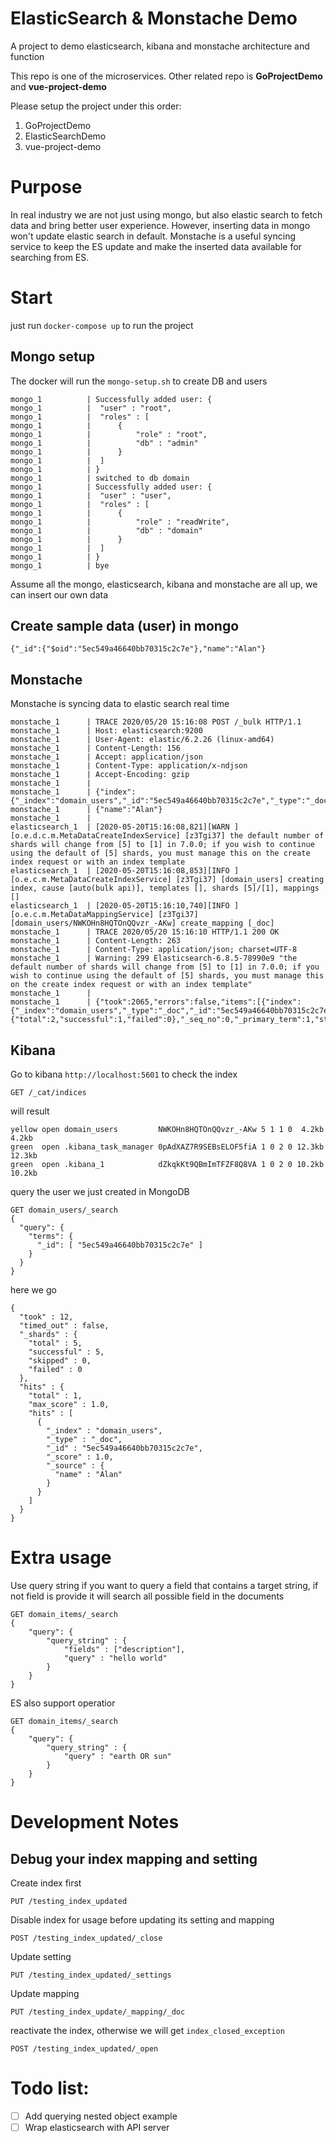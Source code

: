 # ElasticSearch & Monstache Demo

A project to demo elasticsearch, kibana and monstache architecture and function

This repo is one of the microservices. Other related repo is <b>GoProjectDemo</b> and <b>vue-project-demo</b>

Please setup the project under this order:

1. GoProjectDemo
2. ElasticSearchDemo
3. vue-project-demo

# Purpose

In real industry we are not just using mongo, but also elastic search to fetch data and bring better user experience. However, inserting data in mongo won't update elastic search in default. Monstache is a useful syncing service to keep the ES update and make the inserted data available for searching from ES.

# Start

just run `docker-compose up` to run the project

## Mongo setup

The docker will run the `mongo-setup.sh` to create DB and users

```
mongo_1          | Successfully added user: {
mongo_1          | 	"user" : "root",
mongo_1          | 	"roles" : [
mongo_1          | 		{
mongo_1          | 			"role" : "root",
mongo_1          | 			"db" : "admin"
mongo_1          | 		}
mongo_1          | 	]
mongo_1          | }
mongo_1          | switched to db domain
mongo_1          | Successfully added user: {
mongo_1          | 	"user" : "user",
mongo_1          | 	"roles" : [
mongo_1          | 		{
mongo_1          | 			"role" : "readWrite",
mongo_1          | 			"db" : "domain"
mongo_1          | 		}
mongo_1          | 	]
mongo_1          | }
mongo_1          | bye
```

Assume all the mongo, elasticsearch, kibana and monstache are all up, we can insert our own data

## Create sample data (user) in mongo

```
{"_id":{"$oid":"5ec549a46640bb70315c2c7e"},"name":"Alan"}
```

## Monstache

Monstache is syncing data to elastic search real time

```
monstache_1      | TRACE 2020/05/20 15:16:08 POST /_bulk HTTP/1.1
monstache_1      | Host: elasticsearch:9200
monstache_1      | User-Agent: elastic/6.2.26 (linux-amd64)
monstache_1      | Content-Length: 156
monstache_1      | Accept: application/json
monstache_1      | Content-Type: application/x-ndjson
monstache_1      | Accept-Encoding: gzip
monstache_1      |
monstache_1      | {"index":{"_index":"domain_users","_id":"5ec549a46640bb70315c2c7e","_type":"_doc","version":6828945447420166145,"version_type":"external"}}
monstache_1      | {"name":"Alan"}
monstache_1      |
elasticsearch_1  | [2020-05-20T15:16:08,821][WARN ][o.e.d.c.m.MetaDataCreateIndexService] [z3Tgi37] the default number of shards will change from [5] to [1] in 7.0.0; if you wish to continue using the default of [5] shards, you must manage this on the create index request or with an index template
elasticsearch_1  | [2020-05-20T15:16:08,853][INFO ][o.e.c.m.MetaDataCreateIndexService] [z3Tgi37] [domain_users] creating index, cause [auto(bulk api)], templates [], shards [5]/[1], mappings []
elasticsearch_1  | [2020-05-20T15:16:10,740][INFO ][o.e.c.m.MetaDataMappingService] [z3Tgi37] [domain_users/NWKOHn8HQTOnQQvzr_-AKw] create_mapping [_doc]
monstache_1      | TRACE 2020/05/20 15:16:10 HTTP/1.1 200 OK
monstache_1      | Content-Length: 263
monstache_1      | Content-Type: application/json; charset=UTF-8
monstache_1      | Warning: 299 Elasticsearch-6.8.5-78990e9 "the default number of shards will change from [5] to [1] in 7.0.0; if you wish to continue using the default of [5] shards, you must manage this on the create index request or with an index template"
monstache_1      |
monstache_1      | {"took":2065,"errors":false,"items":[{"index":{"_index":"domain_users","_type":"_doc","_id":"5ec549a46640bb70315c2c7e","_version":6828945447420166145,"result":"created","_shards":{"total":2,"successful":1,"failed":0},"_seq_no":0,"_primary_term":1,"status":201}}]}

```

## Kibana

Go to kibana `http://localhost:5601` to check the index

```
GET /_cat/indices
```

will result

```
yellow open domain_users         NWKOHn8HQTOnQQvzr_-AKw 5 1 1 0  4.2kb  4.2kb
green  open .kibana_task_manager 0pAdXAZ7R9SEBsELOF5fiA 1 0 2 0 12.3kb 12.3kb
green  open .kibana_1            dZkqkKt9QBmImTFZF8Q8VA 1 0 2 0 10.2kb 10.2kb
```

query the user we just created in MongoDB

```
GET domain_users/_search
{
  "query": {
    "terms": {
      "_id": [ "5ec549a46640bb70315c2c7e" ]
    }
  }
}
```

here we go

```
{
  "took" : 12,
  "timed_out" : false,
  "_shards" : {
    "total" : 5,
    "successful" : 5,
    "skipped" : 0,
    "failed" : 0
  },
  "hits" : {
    "total" : 1,
    "max_score" : 1.0,
    "hits" : [
      {
        "_index" : "domain_users",
        "_type" : "_doc",
        "_id" : "5ec549a46640bb70315c2c7e",
        "_score" : 1.0,
        "_source" : {
          "name" : "Alan"
        }
      }
    ]
  }
}

```

# Extra usage

Use query string if you want to query a field that contains a target string, if not field is provide it will search all possible field in the documents

```
GET domain_items/_search
{
    "query": {
        "query_string" : {
            "fields" : ["description"],
            "query" : "hello world"
        }
    }
}
```

ES also support operatior

```
GET domain_items/_search
{
    "query": {
        "query_string" : {
            "query" : "earth OR sun"
        }
    }
}
```

# Development Notes

## Debug your index mapping and setting

Create index first
```
PUT /testing_index_updated
```

Disable index for usage before updating its setting and mapping
```
POST /testing_index_updated/_close
```

Update setting
```
PUT /testing_index_updated/_settings
```

Update mapping
```
PUT /testing_index_update/_mapping/_doc
```

reactivate the index, otherwise we will get `index_closed_exception`
```
POST /testing_index_updated/_open 
```

# Todo list:

- [ ] Add querying nested object example
- [ ] Wrap elasticsearch with API server
